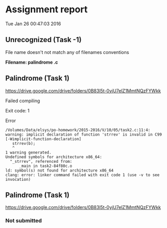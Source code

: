 # Assignment report
Tue Jan 26 00:47:03 2016
## Unrecognized (Task -1)
File name doesn't not match any of filenames conventions

**Filename: palindrome .c**
## Palindrome (Task 1)
https://drive.google.com/drive/folders/0B83l5t-0yjU7elZ1MmtNQzFYWkk

Failed compiling

Exit code: 1

Error
```
/Volumes/Data/elsys/po-homework/2015-2016/V/10/05/task2.c:11:4: warning: implicit declaration of function 'strrev' is invalid in C99 [-Wimplicit-function-declaration]
   strrev(b);
   ^
1 warning generated.
Undefined symbols for architecture x86_64:
  "_strrev", referenced from:
      _main in task2-84f80c.o
ld: symbol(s) not found for architecture x86_64
clang: error: linker command failed with exit code 1 (use -v to see invocation)

```


## Palindrome (Task 1)
https://drive.google.com/drive/folders/0B83l5t-0yjU7elZ1MmtNQzFYWkk

### Not submitted
